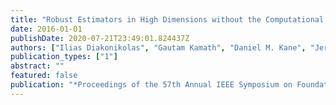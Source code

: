 ```yaml
---
title: "Robust Estimators in High Dimensions without the Computational Intractability"
date: 2016-01-01
publishDate: 2020-07-21T23:49:01.824437Z
authors: ["Ilias Diakonikolas", "Gautam Kamath", "Daniel M. Kane", "Jerry Li", "Ankur Moitra", "Alistair Stewart"]
publication_types: ["1"]
abstract: ""
featured: false
publication: "*Proceedings of the 57th Annual IEEE Symposium on Foundations of Computer Science*"
---
```


